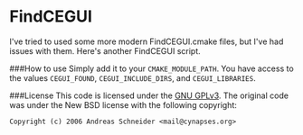 FindCEGUI
=========

I've tried to used some more modern FindCEGUI.cmake files, but I've had issues with them. Here's another FindCEGUI script.

###How to use
Simply add it to your `CMAKE_MODULE_PATH`. You have access to the values `CEGUI_FOUND`, `CEGUI_INCLUDE_DIRS`, and `CEGUI_LIBRARIES`.

###License
This code is licensed under the [GNU GPLv3](/LICENSE). The original code was under the New BSD license with the following copyright:

```
Copyright (c) 2006 Andreas Schneider <mail@cynapses.org>
```
